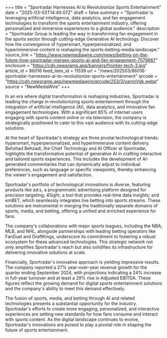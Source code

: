+++
title = "Sportradar Harnesses AI to Revolutionize Sports Entertainment"
date = "2025-03-03T14:40:07Z"
draft = false
summary = "Sportradar is leveraging artificial intelligence, data analytics, and fan engagement technologies to transform the sports entertainment industry, offering personalized and immersive experiences to a global audience."
description = "Sportradar Group is leading the way in transforming fan engagement in the sports sector through cutting-edge Generative AI technology. Discover how the convergence of hypersmart, hyperpersonalized, and hyperimmersive content is reshaping the sports-betting-media landscape."
source_link = "https://www.newmediawire.com/news/betting-on-the-future-how-sportradar-merges-sports-ai-and-fan-engagement-7079687"
enclosure = "https://cdn.newsramp.app/banners/frontier-tech-3.jpg"
article_id = 86016
feed_item_id = 11539
url = "/news/202503/86016-sportradar-harnesses-ai-to-revolutionize-sports-entertainment"
qrcode = "https://cdn.newsramp.app/newmediawire/qrcode/253/3/yarnnVgk.webp"
source = "NewMediaWire"
+++

<p>In an era where digital transformation is reshaping industries, Sportradar is leading the charge in revolutionizing sports entertainment through the integration of artificial intelligence (AI), data analytics, and innovative fan engagement technologies. With a significant 85% of internet users engaging with sports content online or via television, the company is strategically positioned to cater to this vast audience with its cutting-edge solutions.</p><p>At the heart of Sportradar's strategy are three pivotal technological trends: hypersmart, hyperpersonalized, and hyperimmersive content delivery. Behshad Behzadi, the Chief Technology and AI Officer at Sportradar, highlights the transformative potential of generative AI in crafting interactive and tailored sports experiences. This includes the development of AI-generated commentaries that can dynamically adjust to individual preferences, such as language or specific viewpoints, thereby enhancing the viewer's engagement and satisfaction.</p><p>Sportradar's portfolio of technological innovations is diverse, featuring products like ad:s, a programmatic advertising platform designed for precision targeting; 4Sight, a tool that provides real-time data insights; and emBET, which seamlessly integrates live betting into sports streams. These solutions are instrumental in merging the traditionally separate domains of sports, media, and betting, offering a unified and enriched experience for fans.</p><p>The company's collaborations with major sports leagues, including the NBA, MLB, and NHL, alongside partnerships with leading betting operators like FanDuel and DraftKings, underscore its commitment to fostering a robust ecosystem for these advanced technologies. This strategic network not only amplifies Sportradar's reach but also solidifies its infrastructure for delivering innovative solutions at scale.</p><p>Financially, Sportradar's innovative approach is yielding impressive results. The company reported a 27% year-over-year revenue growth for the quarter ending September 2024, with projections indicating a 24% increase in full-year turnover and at least a 29% rise in Adjusted EBITDA. These figures reflect the growing demand for digital sports entertainment solutions and the company's ability to meet this demand effectively.</p><p>The fusion of sports, media, and betting through AI and related technologies presents a substantial opportunity for the industry. Sportradar's efforts to create more engaging, personalized, and interactive experiences are setting new standards for how fans consume and interact with sports content. As the digital landscape continues to evolve, Sportradar's innovations are poised to play a pivotal role in shaping the future of sports entertainment.</p>